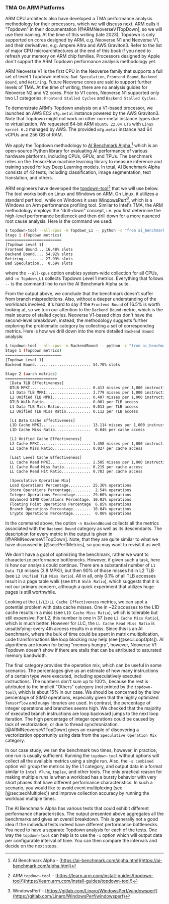 ### TMA On ARM Platforms

ARM CPU architects also have developed a TMA performance analysis methodology for their processors, which we will discuss next. ARM calls it "Topdown" in their documentation [@ARMNeoverseV1TopDown], so we will use their naming. At the time of this writing (late 2023), Topdown is only supported on cores designed by ARM, e.g. Neoverse N1 and Neoverse V1, and their derivatives, e.g. Ampere Altra and AWS Graviton3. Refer to the list of major CPU microarchitectures at the end of this book if you need to refresh your memory on ARM chip families. Processors designed by Apple don't support the ARM Topdown performance analysis methodology yet.

ARM Neoverse V1 is the first CPU in the Neoverse family that supports a full set of level 1 Topdown metrics: `Bad Speculation`, `Frontend Bound`, `Backend Bound`, and `Retiring`. Future Neoverse cores are said to support further levels of TMA. At the time of writing, there are no analysis guides for Neoverse N2 and V2 cores. Prior to V1 cores, Neoverse N1 supported only two L1 categories: `Frontend Stalled Cycles` and `Backend Stalled Cycles`.

To demonstrate ARM's Topdown analysis on a V1-based processor, we launched an AWS EC2 `m7g.metal` instance powered by the AWS Graviton3. Note that Topdown might not work on other non-metal instance types due to virtualization. We requested 64-bit ARM `Ubuntu 22.04 LTS` with `Linux kernel 6.2` managed by AWS. The provided `m7g.metal` instance had 64 vCPUs and 256 GB of RAM.

We apply the Topdown methodology to [AI Benchmark Alpha](https://ai-benchmark.com/alpha.html),[^1] which is an open-source Python library for evaluating AI performance of various hardware platforms, including CPUs, GPUs, and TPUs. The benchmark relies on the TensorFlow machine learning library to measure inference and training speed for key Deep Learning models. In total, AI Benchmark Alpha consists of 42 tests, including classification, image segmentation, text translation, and others.

ARM engineers have developed the [topdown-tool](https://learn.arm.com/install-guides/topdown-tool/)[^2] that we will use below. The tool works both on Linux and Windows on ARM. On Linux, it utilizes a standard perf tool, while on Windows it uses [WindowsPerf](https://gitlab.com/Linaro/WindowsPerf/windowsperf)[^3], which  is a Windows on Arm performance profiling tool. Similar to Intel's TMA, the ARM methodology employs the "drill-down" concept, i.e. you first determine the high-level performance bottleneck and then drill down for a more nuanced root cause analysis. Here is the command we used:

```bash
$ topdown-tool --all-cpus -m Topdown_L1 -- python -c "from ai_benchmark import AIBenchmark; results = AIBenchmark(use_CPU=True).run()"
Stage 1 (Topdown metrics)
=========================
[Topdown Level 1]
Frontend Bound... 16.48% slots
Backend Bound.... 54.92% slots
Retiring......... 27.99% slots
Bad Speculation..  0.59% slots
```

where the `--all-cpus` option enables system-wide collection for all CPUs, and `-m Topdown_L1` collects Topdown Level 1 metrics. Everything that follows `--` is the command line to run the AI Benchmark Alpha suite.

From the output above, we conclude that the benchmark doesn't suffer from branch mispredictions. Also, without a deeper understanding of the workloads involved, it's hard to say if the `Frontend Bound` of 16.5% is worth looking at, so we turn our attention to the `Backend Bound` metric, which is the main source of stalled cycles. Neoverse V1-based chips don't have the second-level breakdown, instead, the methodology suggests further exploring the problematic category by collecting a set of corresponding metrics. Here is how we drill down into the more detailed `Backend Bound` analysis:

```bash
$ topdown-tool --all-cpus -n BackendBound -- python -c "from ai_benchmark import AIBenchmark; results = AIBenchmark(use_CPU=True).run()"
Stage 1 (Topdown metrics)
=========================
[Topdown Level 1]
Backend Bound......................... 54.70% slots

Stage 2 (uarch metrics)
=======================
  [Data TLB Effectiveness]
  DTLB MPKI........................... 0.413 misses per 1,000 instructions
  L1 Data TLB MPKI.................... 3.779 misses per 1,000 instructions
  L2 Unified TLB MPKI................. 0.407 misses per 1,000 instructions
  DTLB Walk Ratio..................... 0.001 per TLB access
  L1 Data TLB Miss Ratio.............. 0.013 per TLB access
  L2 Unified TLB Miss Ratio........... 0.112 per TLB access

  [L1 Data Cache Effectiveness]
  L1D Cache MPKI...................... 13.114 misses per 1,000 instructions
  L1D Cache Miss Ratio................  0.046 per cache access

  [L2 Unified Cache Effectiveness]
  L2 Cache MPKI....................... 1.458 misses per 1,000 instructions
  L2 Cache Miss Ratio................. 0.027 per cache access

  [Last Level Cache Effectiveness]
  LL Cache Read MPKI.................. 2.505 misses per 1,000 instructions
  LL Cache Read Miss Ratio............ 0.219 per cache access
  LL Cache Read Hit Ratio............. 0.783 per cache access

  [Speculative Operation Mix]
  Load Operations Percentage.......... 25.36% operations
  Store Operations Percentage.........  2.54% operations
  Integer Operations Percentage....... 29.60% operations
  Advanced SIMD Operations Percentage. 10.93% operations
  Floating Point Operations Percentage  6.85% operations
  Branch Operations Percentage........ 10.04% operations
  Crypto Operations Percentage........  0.00% operations
```

In the command above, the option `-n BackendBound` collects all the metrics associated with the `Backend Bound` category as well as its descendants. The description for every metric in the output is given in [@ARMNeoverseV1TopDown]. Note, that they are quite similar to what we have discussed in [@sec:PerfMetrics], so you may want to revisit it as well.

We don't have a goal of optimizing the benchmark, rather we want to characterize performance bottlenecks. However, if given such a task, here is how our analysis could continue. There are a substantial number of `L1 Data TLB` misses (3.8 MPKI), but then 90% of those misses hit in L2 TLB (see `L2 Unified TLB Miss Ratio`). All in all, only 0.1% of all TLB accesses result in a page table walk (see `DTLB Walk Ratio`), which suggests that it is not our primary concern, although a quick experiment that utilizes huge pages is still worthwhile.

Looking at the `L1/L2/LL Cache Effectiveness` metrics, we can spot a potential problem with data cache misses. One in ~22 accesses to the L1D cache results in a miss (see `L1D Cache Miss Ratio`), which is tolerable but still expensive. For L2, this number is one in 37 (see `L2 Cache Miss Ratio`), which is much better. However for LLC, the `LL Cache Read Miss Ratio` is unsatisfying: every 4th access results in a miss. Since this is an AI benchmark, where the bulk of time could be spent in matrix multiplication, code transformations like loop blocking may help (see [@sec:LoopOpts]). AI algorithms are known for being "memory hungry", however, Neoverse V1 Topdown doesn't show if there are stalls that can be attributed to saturated memory bandwidth.

The final category provides the operation mix, which can be useful in some scenarios. The percentages give us an estimate of how many instructions of a certain type were executed, including speculatively executed instructions. The numbers don't sum up to 100%, because the rest is attributed to the implicit "Others" category (not printed by the `topdown-tool`), which is about 15% in our case. We should be concerned by the low percentage of SIMD operations, especially given that the highly optimized `Tensorflow` and `numpy` libraries are used. In contrast, the percentage of integer operations and branches seems high. We checked that the majority of executed branch instructions are loop backward jumps to the next loop iteration. The high percentage of integer operations could be caused by lack of vectorization, or due to thread synchronization. [@ARMNeoverseV1TopDown] gives an example of discovering a vectorization opportunity using data from the `Speculative Operation Mix` category. 

In our case study, we ran the benchmark two times, however, in practice, one run is usually sufficient. Running the `topdown-tool` without options will collect all the available metrics using a single run. Also, the `-s combined` option will group the metrics by the L1 category, and output data in a format similar to `Intel VTune`, `toplev`, and other tools. The only practical reason for making multiple runs is when a workload has a bursty behavior with very short phases that have different performance characteristics. In such a scenario, you would like to avoid event multiplexing (see [@sec:secMultiplex]) and improve collection accuracy by running the workload multiple times. 

The AI Benchmark Alpha has various tests that could exhibit different performance characteristics. The output presented above aggregates all the benchmarks and gives an overall breakdown. This is generally not a good idea if the individual tests indeed have different performance bottlenecks. You need to have a separate Topdown analysis for each of the tests. One way the `topdown-tool` can help is to use the `-i` option which will output data per configurable interval of time. You can then compare the intervals and decide on the next steps.

[^1]: AI Benchmark Alpha - [https://ai-benchmark.com/alpha.html](https://ai-benchmark.com/alpha.html)
[^2]: ARM `topdown-tool` - [https://learn.arm.com/install-guides/topdown-tool/](https://learn.arm.com/install-guides/topdown-tool/)
[^3]: WindowsPerf - [https://gitlab.com/Linaro/WindowsPerf/windowsperf](https://gitlab.com/Linaro/WindowsPerf/windowsperf)

